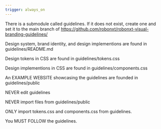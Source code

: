 ```yaml
---
trigger: always_on
---
```


There is a submodule called guidelines. If it does not exist, create one and set it to the main branch of https://github.com/robonxt/robonxt-visual-branding-guidelines/

Design system, brand identity, and design implementions are found in guidelines/README.md

Design tokens in CSS are found in guidelines/tokens.css

Design implementions in CSS are found in guidelines/components.css

An EXAMPLE WEBSITE showcasing the guidelines are founded in guidelines/public

NEVER edit guidelines

NEVER import files from guidelines/public

ONLY import tokens.css and components.css from guidelines.

You MUST FOLLOW the guidelines.